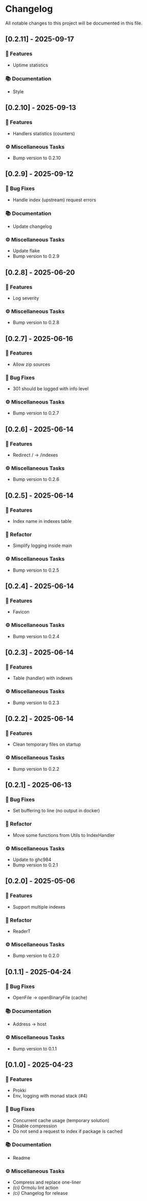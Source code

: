 # Changelog

All notable changes to this project will be documented in this file.

## [0.2.11] - 2025-09-17

### 🚀 Features

- Uptime statistics

### 📚 Documentation

- Style

## [0.2.10] - 2025-09-13

### 🚀 Features

- Handlers statistics (counters)

### ⚙️ Miscellaneous Tasks

- Bump version to 0.2.10

## [0.2.9] - 2025-09-12

### 🐛 Bug Fixes

- Handle index (upstream) request errors

### 📚 Documentation

- Update changelog

### ⚙️ Miscellaneous Tasks

- Update flake
- Bump version to 0.2.9

## [0.2.8] - 2025-06-20

### 🚀 Features

- Log severity

### ⚙️ Miscellaneous Tasks

- Bump version to 0.2.8

## [0.2.7] - 2025-06-16

### 🚀 Features

- Allow zip sources

### 🐛 Bug Fixes

- 301 should be logged with info level

### ⚙️ Miscellaneous Tasks

- Bump version to 0.2.7

## [0.2.6] - 2025-06-14

### 🚀 Features

- Redirect / -> /indexes

### ⚙️ Miscellaneous Tasks

- Bump version to 0.2.6

## [0.2.5] - 2025-06-14

### 🚀 Features

- Index name in indexes table

### 🚜 Refactor

- Simplify logging inside main

### ⚙️ Miscellaneous Tasks

- Bump version to 0.2.5

## [0.2.4] - 2025-06-14

### 🚀 Features

- Favicon

### ⚙️ Miscellaneous Tasks

- Bump version to 0.2.4

## [0.2.3] - 2025-06-14

### 🚀 Features

- Table (handler) with indexes

### ⚙️ Miscellaneous Tasks

- Bump version to 0.2.3

## [0.2.2] - 2025-06-14

### 🚀 Features

- Clean temporary files on startup

### ⚙️ Miscellaneous Tasks

- Bump version to 0.2.2

## [0.2.1] - 2025-06-13

### 🐛 Bug Fixes

- Set buffering to line (no output in docker)

### 🚜 Refactor

- Move some functions from Utils to IndexHandler

### ⚙️ Miscellaneous Tasks

- Update to ghc984
- Bump version to 0.2.1

## [0.2.0] - 2025-05-06

### 🚀 Features

- Support multiple indexes

### 🚜 Refactor

- ReaderT

### ⚙️ Miscellaneous Tasks

- Bump version to 0.2.0

## [0.1.1] - 2025-04-24

### 🐛 Bug Fixes

- OpenFile -> openBinaryFile (cache)

### 📚 Documentation

- Address -> host

### ⚙️ Miscellaneous Tasks

- Bump version to 0.1.1

## [0.1.0] - 2025-04-23

### 🚀 Features

- Prokki
- Env, logging with monad stack (#4)

### 🐛 Bug Fixes

- Concurrent cache usage (temporary solution)
- Disable compression
- Do not send a request to index if package is cached

### 📚 Documentation

- Readme

### ⚙️ Miscellaneous Tasks

- Compress and replace one-liner
- *(ci)* Ormolu lint action
- *(ci)* Changelog for release

<!-- generated by git-cliff -->
